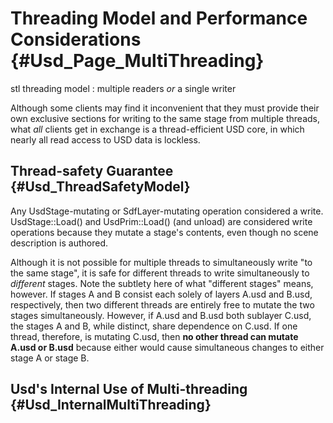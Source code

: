 # Threading Model and Performance Considerations {#Usd_Page_MultiThreading}

stl threading model : multiple readers *or* a single writer

Although some clients may find it inconvenient that they must provide their
own exclusive sections for writing to the same stage from multiple threads,
what *all* clients get in exchange is a thread-efficient USD core, in which
nearly all read access to USD data is lockless.

## Thread-safety Guarantee {#Usd_ThreadSafetyModel}

Any UsdStage-mutating or SdfLayer-mutating operation considered a write.  
UsdStage::Load() and UsdPrim::Load() (and unload) are considered write 
operations because they mutate a stage's contents, even though no scene 
description is authored.

Although it is not possible for multiple threads to simultaneously write
"to the same stage", it is safe for different threads to write simultaneously
to *different* stages.  Note the subtlety here of what "different stages"
means, however.  If stages A and B consist each solely of layers A.usd and
B.usd, respectively, then two different threads are entirely free to mutate
the two stages simultaneously.  However, if A.usd and B.usd both sublayer
C.usd, the stages A and B, while distinct, share dependence on C.usd.  If one
thread, therefore, is mutating C.usd, then **no other thread 
can mutate A.usd or B.usd** because either would cause simultaneous changes
to either stage A or stage B.

## Usd's Internal Use of Multi-threading {#Usd_InternalMultiThreading}
